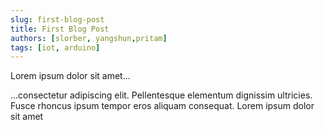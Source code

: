```yaml
---
slug: first-blog-post
title: First Blog Post
authors: [slorber, yangshun,pritam]
tags: [iot, arduino]
---
```


Lorem ipsum dolor sit amet...

<!-- truncate -->

...consectetur adipiscing elit. Pellentesque elementum dignissim ultricies. Fusce rhoncus ipsum tempor eros aliquam consequat. Lorem ipsum dolor sit amet
